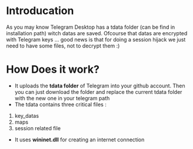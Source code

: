 # Introducation 
As you may know Telegram Desktop has a tdata folder (can be find in installation path) witch datas are saved.
Ofcourse that datas are encrypted with Telegram keys ... good news is that for doing a session hijack we just need to have some files, not to decrypt them :) 


# How Does it work? 
* It uploads the **tdata folder** of Telegram into your github account. Then you can just download the folder and replace the current tdata folder with the new one in your telegram path 
* The tdata contains three critical files :
1. key_datas
2. maps
3. session related file
  
* It uses **wininet.dll** for creating an internet connection















